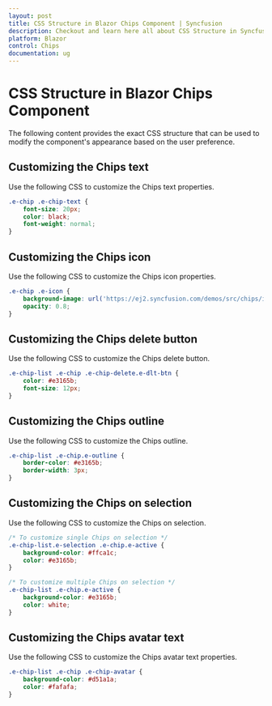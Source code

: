```yaml
---
layout: post
title: CSS Structure in Blazor Chips Component | Syncfusion
description: Checkout and learn here all about CSS Structure in Syncfusion Blazor Chips component and much more details.
platform: Blazor
control: Chips
documentation: ug
---
```


# CSS Structure in Blazor Chips Component

The following content provides the exact CSS structure that can be used to modify the component's appearance based on the user preference.

## Customizing the Chips text

Use the following CSS to customize the Chips text properties.

```css
.e-chip .e-chip-text {
    font-size: 20px;
    color: black;
    font-weight: normal;
}
```

## Customizing the Chips icon

Use the following CSS to customize the Chips icon properties.

```css
.e-chip .e-icon {
    background-image: url('https://ej2.syncfusion.com/demos/src/chips/images/laura.png');
    opacity: 0.8;
}
```

## Customizing the Chips delete button

Use the following CSS to customize the Chips delete button.

```css
.e-chip-list .e-chip .e-chip-delete.e-dlt-btn {
    color: #e3165b;
    font-size: 12px;
}
```

## Customizing the Chips outline

Use the following CSS to customize the Chips outline.

```css
.e-chip-list .e-chip.e-outline {
    border-color: #e3165b;
    border-width: 3px;
}
```

## Customizing the Chips on selection

Use the following CSS to customize the Chips on selection.

```css
/* To customize single Chips on selection */
.e-chip-list.e-selection .e-chip.e-active {
    background-color: #ffca1c;
    color: #e3165b;
}

/* To customize multiple Chips on selection */
.e-chip-list .e-chip.e-active {
    background-color: #e3165b;
    color: white;
}
```

## Customizing the Chips avatar text

Use the following CSS to customize the Chips avatar text properties.

```css
.e-chip-list .e-chip .e-chip-avatar {
    background-color: #d51a1a;
    color: #fafafa;
}
```